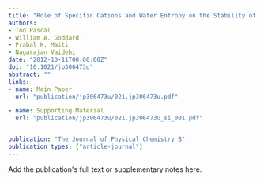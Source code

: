 ```yaml
---
title: "Role of Specific Cations and Water Entropy on the Stability of Branched DNA Motif Structures"
authors:
- Tod Pascal
- William A. Goddard
- Prabal K. Maiti
- Nagarajan Vaidehi
date: "2012-10-11T00:00:00Z"
doi: "10.1021/jp306473u"
abstract: ""
links:
- name: Main Paper
  url: "publication/jp306473u/021.jp306473u.pdf"

- name: Supporting Material
  url: "publication/jp306473u/021.jp306473u_si_001.pdf"


publication: "The Journal of Physical Chemistry B"
publication_types: ["article-journal"]
---
```


Add the publication's full text or supplementary notes here.
